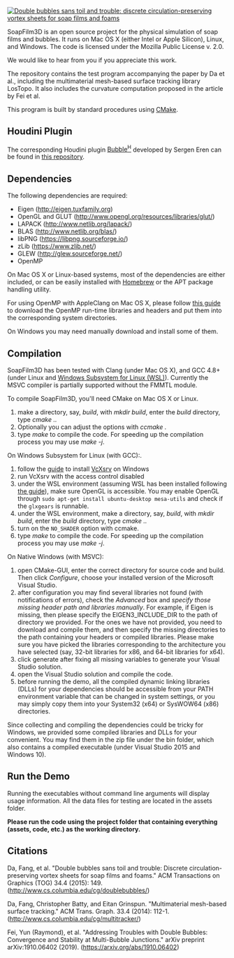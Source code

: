 [![Double bubbles sans toil and trouble: discrete circulation-preserving vortex sheets for soap films and foams](http://www.cs.columbia.edu/cg/doublebubbles/title.jpg)](http://www.cs.columbia.edu/cg/doublebubbles/)

SoapFilm3D is an open source project for the physical simulation of soap films and bubbles. It runs on Mac OS X (either Intel or Apple Silicon), Linux, and Windows. The code is licensed under the Mozilla Public License v. 2.0.

We would like to hear from you if you appreciate this work.

The repository contains the test program accompanying the paper by Da et al., including the multimaterial mesh-based surface tracking library LosTopo. It also includes the curvature computation proposed in the article by Fei et al. 

This program is built by standard procedures using [CMake](http://www.cmake.org).

Houdini Plugin
--------------------
The corresponding Houdini plugin [Bubble<sup>H</sup>](https://sergeneren.com/2019/10/08/bubbleh/) developed by Sergen Eren can be found in [this repository](https://github.com/sergeneren/BubbleH).

Dependencies
--------------------
The following dependencies are required:

* Eigen (http://eigen.tuxfamily.org)
* OpenGL and GLUT (http://www.opengl.org/resources/libraries/glut/)
* LAPACK (http://www.netlib.org/lapack/)
* BLAS (http://www.netlib.org/blas/)
* libPNG (https://libpng.sourceforge.io/)
* zLib (https://www.zlib.net/)
* GLEW (http://glew.sourceforge.net/)
* OpenMP

On Mac OS X or Linux-based systems, most of the dependencies are either included, or can be easily installed with [Homebrew](https://brew.sh) or the APT package handling utility. 

For using OpenMP with AppleClang on Mac OS X, please follow [this guide](https://mac.r-project.org/openmp/) to download the OpenMP run-time libraries and headers and put them into the corresponding system directories.

On Windows you may need manually download and install some of them.

Compilation
-----------------
SoapFilm3D has been tested with Clang (under Mac OS X), and GCC 4.8+ (under Linux and [Windows Subsystem for Linux (WSL)](https://docs.microsoft.com/en-us/windows/wsl/install-win10)). Currently the MSVC compiler is partially supported without the FMMTL module.

To compile SoapFilm3D, you'll need CMake on Mac OS X or Linux.

1. make a directory, say, *build*, with *mkdir build*, enter the *build* directory, type *cmake ..*
2. Optionally you can adjust the options with *ccmake .*
3. type *make* to compile the code. For speeding up the compilation process you may use *make -j*.

On Windows Subsystem for Linux (with GCC):.

1. follow the [guide](https://techcommunity.microsoft.com/t5/windows-dev-appconsult/running-wsl-gui-apps-on-windows-10/ba-p/1493242) to install [VcXsrv](https://sourceforge.net/projects/vcxsrv/) on Windows
2. run VcXsrv with the access control disabled
3. under the WSL environment (assuming WSL has been installed following [the guide](https://docs.microsoft.com/en-us/windows/wsl/install-win10)), make sure OpenGL is accessible. You may enable OpenGL through `sudo apt-get install ubuntu-desktop mesa-utils` and check if the `glxgears` is runnable.
4. under the WSL environment, make a directory, say, *build*, with *mkdir build*, enter the *build* directory, type *cmake ..*
5. turn on the `NO_SHADER` option with ccmake.
6. type *make* to compile the code. For speeding up the compilation process you may use *make -j*.

On Native Windows (with MSVC):

1. open CMake-GUI, enter the correct directory for source code and build. Then click *Configure*, choose your installed version of the Microsoft Visual Studio.
2. after configuration you may find several libraries not found (with notifications of errors), check the *Advanced* box and *specify those missing header path and libraries manually*. For example, if Eigen is missing, then please specify the EIGEN3_INCLUDE_DIR to the path of directory we provided. For the ones we have not provided, you need to download and compile them, and then specify the missing directories to the path containing your headers or compiled libraries. Please make sure you have picked the libraries corresponding to the architecture you have selected (say, 32-bit libraries for x86, and 64-bit libraries for x64).
3. click generate after fixing all missing variables to generate your Visual Studio solution.
4. open the Visual Studio solution and compile the code.
5. before running the demo, all the compiled dynamic linking libraries (DLLs) for your dependencies should be accessible from your PATH environment variable that can be changed in system settings, or you may simply copy them into your System32 (x64) or SysWOW64 (x86) directories.

Since collecting and compiling the dependencies could be tricky for Windows, we provided some compiled libraries and DLLs for your convenient. You may find them in the zip file under the bin folder, which also contains a compiled executable (under Visual Studio 2015 and Windows 10). 

Run the Demo
--------------------
Running the executables without command line arguments will display usage
information. All the data files for testing are located in the assets folder.

**Please run the code using the project folder that containing everything (assets, code, etc.) as the working directory.**

Citations
--------------------
Da, Fang, et al. "Double bubbles sans toil and trouble: Discrete circulation-preserving vortex sheets for soap films and foams." ACM Transactions on Graphics (TOG) 34.4 (2015): 149. (http://www.cs.columbia.edu/cg/doublebubbles/)

Da, Fang, Christopher Batty, and Eitan Grinspun. "Multimaterial mesh-based surface tracking." ACM Trans. Graph. 33.4 (2014): 112-1. (http://www.cs.columbia.edu/cg/multitracker/)

Fei, Yun (Raymond), et al. "Addressing Troubles with Double Bubbles: Convergence and Stability at Multi-Bubble Junctions." arXiv preprint arXiv:1910.06402 (2019). (https://arxiv.org/abs/1910.06402)
